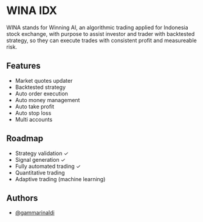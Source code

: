 ﻿
# WINA IDX

WINA stands for Winning AI, an algorithmic trading applied for Indonesia stock exchange, 
with purpose to assist investor and trader with backtested strategy, 
so they can execute trades with consistent profit and measureable risk.

## Features

- Market quotes updater
- Backtested strategy
- Auto order execution
- Auto money management
- Auto take profit
- Auto stop loss
- Multi accounts


## Roadmap

- Strategy validation ✓
- Signal generation ✓
- Fully automated trading ✓
- Quantitative trading
- Adaptive trading (machine learning)


## Authors

- [@gammarinaldi](https://github.com/gammarinaldi)

